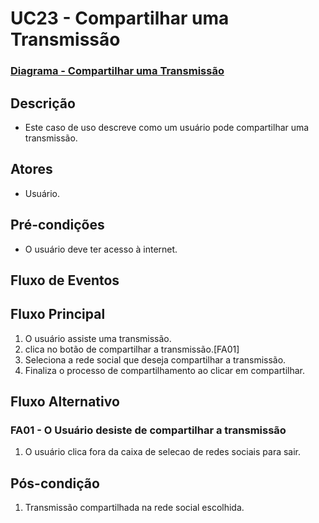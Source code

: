 # UC23 - Compartilhar uma Transmissão

### [Diagrama - Compartilhar uma Transmissão](Diagrama-Compartilha-uma-Transmissão)

## Descrição

* Este caso de uso descreve como um usuário pode compartilhar uma transmissão.

## Atores

* Usuário.

## Pré-condições

* O usuário deve ter acesso à internet.

## Fluxo de Eventos

## Fluxo Principal

1. O usuário assiste uma transmissão.
2. clica no botão de compartilhar a transmissão.[FA01]
3. Seleciona a rede social que deseja compartilhar a transmissão.
4. Finaliza o processo de compartilhamento ao clicar em compartilhar.

## Fluxo Alternativo

### FA01 - O Usuário desiste de compartilhar a transmissão

1. O usuário clica fora da caixa de selecao de redes sociais para sair.

## Pós-condição

1. Transmissão compartilhada na rede social escolhida.